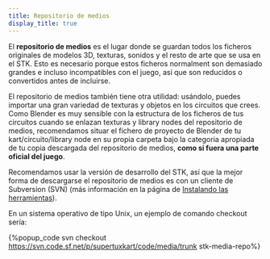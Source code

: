 ```yaml
---
title: Repositorio de medios
display_title: true
---
```

El **repositorio de medios** es el lugar donde se guardan todos los ficheros originales de modelos 3D, texturas, sonidos y el resto de arte que se usa en el STK. Esto es necesario porque estos ficheros normalment son demasiado grandes e incluso incompatibles con el juego, así que son reducidos o convertidos antes de incluirse.

El repositorio de medios también tiene otra utilidad: usándolo, puedes importar una gran variedad de texturas y objetos en los circuitos que crees. Como Blender es muy sensible con la estructura de los ficheros de tus circuitos cuando se enlazan texturas y library nodes del repositorio de medios, recomendamos situar el fichero de proyecto de Blender de tu kart/circuito/library node en su propia carpeta bajo la categoria apropiada de tu copia descargada del repositorio de medios, **como si fuera una parte oficial del juego**.

Recomendamos usar la versión de desarrollo del STK, así que la mejor forma de descargarse el repositorio de medios es con un cliente de Subversion (SVN) (más información en la página de [Instalando las herramientas](Installing_Tools)).

En un sistema operativo de tipo Unix, un ejemplo de comando checkout sería:

{%popup_code
svn checkout https://svn.code.sf.net/p/supertuxkart/code/media/trunk stk-media-repo%}
